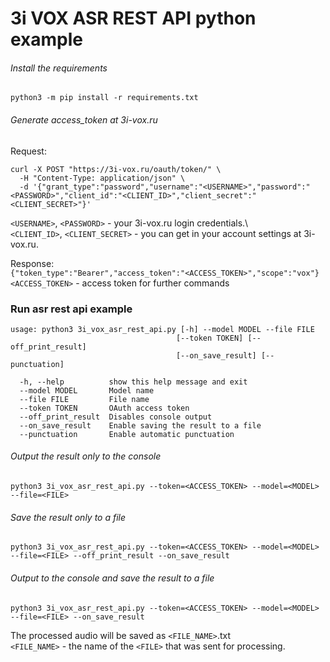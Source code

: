 # 3i VOX ASR REST API python example

###### Install the requirements
`python3 -m pip install -r requirements.txt`

###### Generate access_token at 3i-vox.ru
Request:
```
curl -X POST "https://3i-vox.ru/oauth/token/" \
  -H "Content-Type: application/json" \
  -d '{"grant_type":"password","username":"<USERNAME>","password":"<PASSWORD>","client_id":"<CLIENT_ID>","client_secret":"<CLIENT_SECRET>"}'
```
`<USERNAME>`, `<PASSWORD>` - your 3i-vox.ru login credentials.\  
`<CLIENT_ID>`, `<CLIENT_SECRET>` - you can get in your account settings at 3i-vox.ru.

Response:\
`{"token_type":"Bearer","access_token":"<ACCESS_TOKEN>","scope":"vox"}`\
`<ACCESS_TOKEN>` - access token for further commands

### Run asr rest api example

```
usage: python3 3i_vox_asr_rest_api.py [-h] --model MODEL --file FILE 
                                     [--token TOKEN] [--off_print_result]
                                     [--on_save_result] [--punctuation]

  -h, --help          show this help message and exit
  --model MODEL       Model name
  --file FILE         File name
  --token TOKEN       OAuth access token
  --off_print_result  Disables console output
  --on_save_result    Enable saving the result to a file
  --punctuation       Enable automatic punctuation
```

###### Output the result only to the console
`python3 3i_vox_asr_rest_api.py --token=<ACCESS_TOKEN> --model=<MODEL> --file=<FILE>`

###### Save the result only to a file
`python3 3i_vox_asr_rest_api.py --token=<ACCESS_TOKEN> --model=<MODEL> --file=<FILE> --off_print_result --on_save_result`

###### Output to the console and save the result to a file
`python3 3i_vox_asr_rest_api.py --token=<ACCESS_TOKEN> --model=<MODEL> --file=<FILE> --on_save_result`


The processed audio will be saved as ```<FILE_NAME>```.txt <br>
```<FILE_NAME>``` - the name of the ```<FILE>``` that was sent for processing.
